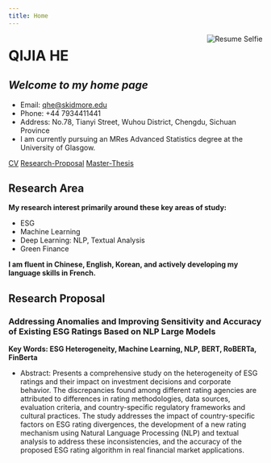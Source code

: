 ```yaml
---
title: Home
---
```


<img src="https://github.com/HermioneHQJ/Resume.QijiaHe/raw/main/Selfie.JPG#:~:text=Resume-,Selfie,-.JPG" style="max-width:25%;min-width:60px;float:right;" alt="Resume Selfie" />

# QIJIA HE

## _Welcome to my home page_

- Email: [qhe@skidmore.edu](mailto:qhe@skidmore.edu)
- Phone: +44 7934411441
- Address: No.78, Tianyi Street, Wuhou District, Chengdu, Sichuan Province
- I am currently pursuing an MRes Advanced Statistics degree at the University of Glasgow.

[CV](https://github.com/HermioneHQJ/UkTour/raw/main/CV-HE%20Qijia.pdf)     [Research-Proposal](链接到你的RP页面)     [Master-Thesis](https://github.com/HermioneHQJ/UkTour/raw/main/MRes_Thesis_QIJIA.pdf)

## Research Area

**My research interest primarily around these key areas of study:**

- ESG
- Machine Learning
- Deep Learning: NLP, Textual Analysis
- Green Finance

**I am fluent in Chinese, English, Korean, and actively developing my language skills in French.**

## Research Proposal

### Addressing Anomalies and Improving Sensitivity and Accuracy of Existing ESG Ratings Based on NLP Large Models

**Key Words: ESG Heterogeneity, Machine Learning, NLP, BERT, RoBERTa, FinBerta**

- Abstract: Presents a comprehensive study on the heterogeneity of ESG ratings and their impact on investment decisions and corporate behavior. The discrepancies found among different rating agencies are attributed to differences in rating methodologies, data sources, evaluation criteria, and country-specific regulatory frameworks and cultural practices. The study addresses the impact of country-specific factors on ESG rating divergences, the development of a new rating mechanism using Natural Language Processing (NLP) and textual analysis to address these inconsistencies, and the accuracy of the proposed ESG rating algorithm in real financial market applications.

